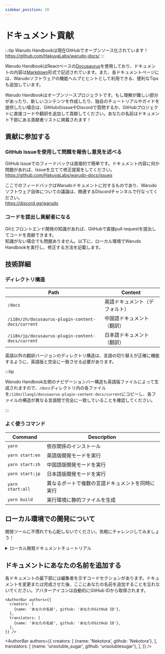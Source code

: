 ```yaml
---
sidebar_position: 20
---
```


# ドキュメント貢献

:::tip
Warudo Handbookは現在GitHubでオープンソース化されています！<br />
https://github.com/HakuyaLabs/warudo-docs/
:::

Warudo HandbookはReactベースの[Docusaurus](https://docusaurus.io/)を使用しており、ドキュメントの内容は[Markdown](https://www.markdownguide.org/)形式で記述されています。また、各ドキュメントページには、Warudoソフトウェアの機能ヘルプとヒントとして利用できる、便利なTipsも追加しています。

Warudo Handbookはオープンソースプロジェクトです。もし理解が難しい部分があったり、新しいコンテンツを作成したり、独自のチュートリアルやガイドを提供したい場合は、GitHubのissueやDiscordで質問するか、GitHubプロジェクトに直接コードや翻訳を追加して貢献してください。あなたの名前はドキュメント下部にある貢献者リストに掲載されます！


## 貢献に参加する

### GitHub Issueを使用して問題を報告し意見を述べる

GitHub Issueでのフィードバックは直接的で簡単です。ドキュメント内容に何か問題があれば、Issueを立てて修正提案をしてください。<br />
https://github.com/HakuyaLabs/warudo-docs/issues

ここでのフィードバックはWarudoドキュメントに対するものであり、Warudoソフトウェア自体についての議論は、関連するDiscordチャンネルで行なってください。<br />
https://discord.gg/warudo

### コードを提出し貢献者になる

Gitとフロントエンド開発の知識があれば、GitHubで直接pull requestを提出してコードを貢献できます。<br />
知識がない場合でも問題ありません。以下に、ローカル環境でWarudo Handbookを実行し、修正する方法を記載します。

## 技術詳細

### ディレクトリ構造

| Path | Content |
|--|--|
| `/docs` | 英語ドキュメント（デフォルト） |
| `/i18n/zh/docusaurus-plugin-content-docs/current` | 中国語ドキュメント（翻訳） |
| `/i18n/jp/docusaurus-plugin-content-docs/current` | 日本語ドキュメント（翻訳） |

英語以外の翻訳バージョンのディレクトリ構造は、言語の切り替えが正確に機能するように、英語版と完全に一致させる必要があります。

:::tip

Warudo Handbook左側のナビゲーションバー構造も英語版ファイルによって生成されますので、`/docs`ディレクトリ内の各ファイルを`/i18n/[lang]/docusaurus-plugin-content-docs/current`にコピーし、各ファイルの構造が異なる言語間で完全に一致していることを確認してください。

:::


### よく使うコマンド

| Command | Description |
|--|--|
| `yarn` | 依存関係のインストール |
| `yarn start:en` | 英語版開発モードを実行 |
| `yarn start:zh` | 中国語版開発モードを実行 |
| `yarn start:jp` | 日本語版開発モードを実行 |
| `yarn start:all` | 異なるポートで複数の言語ドキュメントを同時に実行 |
| `yarn build` | 実行環境に静的ファイルを生成 |

 
## ローカル環境での開発について

開発ツールに不慣れでも心配しないでください。気軽にチャレンジしてみましょう！

<details>

<summary>ローカル開発ドキュメントチュートリアル</summary>

### 環境の準備

まず、必要な開発環境をダウンロードします。

 - Node.js ダウンロード: https://nodejs.org/en/download/  
	<small>Node.jsはWarudo Handbookの開発に必要なプログラミング言語です。</small> <br />
	<small>LTSバージョンを選択してインストールします（.msi/.exeはWindows用、.pkgはmacOS用）</small> 

 - GitHub Desktop ダウンロード: https://desktop.github.com/  
    <small>GitHub DesktopはGitHub公式のバージョン管理ツールで、コードの提出やブランチのマージを直接行うのに役立ちます。</small>

 - VSCode ダウンロード: https://code.visualstudio.com/  
	<small>VSCodeは一般的な開発者向けエディタで、フロントエンドプロジェクトの開発に適しています。他の馴染みのあるエディタを使っても構いません。</small>

### コマンドラインの使用

 - Windows: ショートカットキーの`Win+R`を使用して`cmd`を実行し、コマンドプロンプトを開きます。

 - macOS: ランチャーから`Terminal`アプリを使用します。

上記の開発環境をインストールした後、ターミナル上で`node -v`コマンドを使用して、インストールされているNode.jsのバージョンを確認できます。

### GitHub Desktopでプロジェクトを追加

 - GitHubアカウントにログイン

 - `HakuyaLabs/warudo-docs`リポジトリを検索

 - ローカル環境にプロジェクトをクローン  
   <small>これでWarudo Handbookのコードがあなたのマシンにダウンロードされました。</small>

 - `Current branch` - `New branch` - ブランチ名を入力 - `Create branch` をクリック    
   <small>ブランチはGitの概念で、自分のブランチ上でファイルの内容を変更しても他の人の作業に影響を与えません。</small>

 - `Publish branch` をクリック  
   <small>これで自分のブランチがリモートリポジトリに反映され、編集を開始できます。</small>

### ローカル環境でWarudo Handbookを実行

まずターミナルを開きます：

 - **`cd <プロジェクトディレクトリのパス>`**  
   <small>Warudo Handbookのプロジェクトディレクトリに移動します。</small>

 - **`corepack enable`**   
   <small>Node.jsのパッケージマネージャーを設定します。</small><br />
   <small>*基本的にはこのコマンドは一度有効にすれば、その後は実行する必要はありません。</small>

 - **`yarn`**  
   <small>依存関係のパッケージをインストールします。</small><br />
   <small>*プロジェクトのpackage.json依存ファイルが更新された場合は、このコマンドを再度実行して依存関係をインストールします。</small>

 - **`yarn start:en`** 英語版を実行
 - **`yarn start:zh`** 中国語版を実行
 - **`yarn start:jp`** 日本語版を実行
 - **`yarn start:all`** 一度に複数の言語環境を実行

これで準備が整い、ローカルマシン上で実行されるWarudo Handbookがブラウザに表示されるはずです。ドキュメント内容を変更して保存すると、ブラウザが自動的にページを更新します。  
ドキュメント内容を編集して試してみてください！

### 編集の開始

 - Markdownファイルを編集し、ブラウザでリアルタイムにページを確認

ほとんどのディレクトリ内のドキュメントは.mdおよび.mdx形式で保存されます。これは[Markdown](https://www.markdownguide.org/)形式のテキストで、いくつかの記述フォーマットコードを含むテキストファイルです。見栄えの良いドキュメントを作成するには、Markdownの書き方を研究してみてください。


### 変更の提出とアップロード

変更を保存した後：

 - GitHub Desktopを開くと、左側のサイドバーにすべての変更が表示されます。提出したい変更ファイルをすべて選択します。 
  Descriptionの入力欄に変更内容の説明を入力し（例：ドキュメントxxの翻訳を追加）、 `Commit` をクリックします。

 - これで今回の変更が提出され、履歴リストに表示されるはずです。

 - ただし、現在この変更は自分のマシン上にしか存在しないため、 `Push Origin` をクリックして変更をGitHubにアップロードします。

 - ヨシ！最初の提出が完了しました。これであなたの変更が保存されました。

### Warudo Handbookのメンテナンスメンバーに連絡し、変更をレビューして公開

 - GitHub上でpull requestを提出し、ドキュメントのメンテナンスメンバーに連絡します。変更が受け入れられ、マージされると公開されます。

</details>

## ドキュメントにあなたの名前を追加する

各ドキュメントの最下部には編集者を示すコードセクションがあります。ドキュメントを変更または完成させた後、ここにあなたの名前を追加することを忘れないでください。アバターアイコンは自動的にGitHub IDから取得されます。

```
<AuthorBar authors={{
  creators: [
    {name: 'あなたの名前', github: 'あなたのGitHub ID'},
  ],
  translators: [
    {name: 'あなたの名前', github: 'あなたのGitHub ID'},
  ],
}} />
```


<AuthorBar authors={{
  creators: [
    {name: 'Nekotora', github: 'Nekotora'},
  ],
  translators: [
    {name: 'unsoluble_sugar', github: 'unsolublesugar'},
  ],
}} />